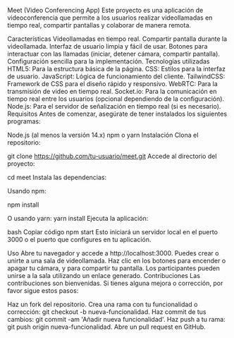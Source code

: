 Meet (Video Conferencing App)
Este proyecto es una aplicación de videoconferencia que permite a los usuarios realizar videollamadas en tiempo real, compartir pantallas y colaborar de manera remota.

Características
Videollamadas en tiempo real.
Compartir pantalla durante la videollamada.
Interfaz de usuario limpia y fácil de usar.
Botones para interactuar con las llamadas (iniciar, detener cámara, compartir pantalla).
Configuración sencilla para la implementación.
Tecnologías utilizadas
HTML5: Para la estructura básica de la página.
CSS: Estilos para la interfaz de usuario.
JavaScript: Lógica de funcionamiento del cliente.
TailwindCSS: Framework de CSS para el diseño rápido y responsivo.
WebRTC: Para la transmisión de video en tiempo real.
Socket.io: Para la comunicación en tiempo real entre los usuarios (opcional dependiendo de la configuración).
Node.js: Para el servidor de señalización en tiempo real (si es necesario).
Requisitos
Antes de comenzar, asegúrate de tener instalados los siguientes programas:

Node.js (al menos la versión 14.x)
npm o yarn
Instalación
Clona el repositorio:


git clone https://github.com/tu-usuario/meet.git
Accede al directorio del proyecto:


cd meet
Instala las dependencias:

Usando npm:

npm install

O usando yarn:
yarn install
Ejecuta la aplicación:

bash
Copiar código
npm start
Esto iniciará un servidor local en el puerto 3000 o el puerto que configures en tu aplicación.

Uso
Abre tu navegador y accede a http://localhost:3000.
Puedes crear o unirte a una sala de videollamada.
Haz clic en los botones para encender o apagar tu cámara, y para compartir tu pantalla.
Los participantes pueden unirse a la sala utilizando un enlace generado.
Contribuciones
Las contribuciones son bienvenidas. Si tienes alguna mejora o corrección, por favor sigue estos pasos:

Haz un fork del repositorio.
Crea una rama con tu funcionalidad o corrección: git checkout -b nueva-funcionalidad.
Haz commit de tus cambios: git commit -am 'Añadir nueva funcionalidad'.
Haz push a tu rama: git push origin nueva-funcionalidad.
Abre un pull request en GitHub.
